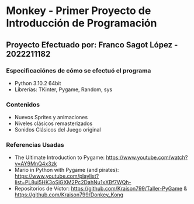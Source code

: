 # Monkey - Primer Proyecto de Introducción de Programación

## Proyecto Efectuado por: Franco Sagot López - 2022211182

### Especificaciónes de cómo se efectuó el programa
  * Python 3.10.2 64bit
  * Librerías: TKinter, Pygame, Random, sys

### Contenidos
  * Nuevos Sprites y animaciones
  * Niveles clásicos remasterizados
  * Sonidos Clásicos del Juego original

### Referencias Usadas
  * The Ultimate Introduction to Pygame: https://www.youtube.com/watch?v=AY9MnQ4x3zk
  * Mario in Python with Pygame (and pirates): https://www.youtube.com/playlist?list=PL8ui5HK3oSiGXM2Pc2DahNu1xXBf7WQh-
  * Repositorios de Víctor: https://github.com/Kraison799/Taller-PyGame & https://github.com/Kraison799/Donkey_Kong
